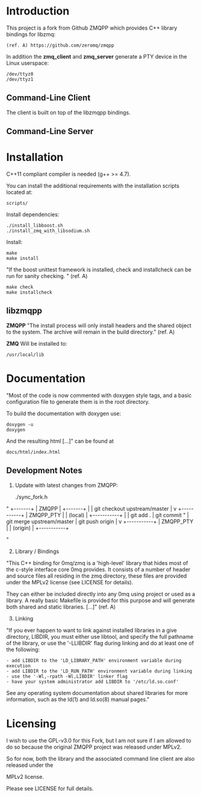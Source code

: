 # Introduction

This project is a fork from Github ZMQPP which provides C++ library bindings for
libzmq:

	(ref. A) https://github.com/zeromq/zmqpp

In addition the **zmq_client** and **zmq_server** generate a PTY device in the
Linux userspace:

	/dev/ttyz0
	/dev/ttyz1

## Command-Line Client

The client is built on top of the libzmqpp bindings.


## Command-Line Server

<TODO>


# Installation

C++11 compliant compiler is needed (g++ >= 4.7).

You can install the additional requirements with the installation scripts
located at:

	scripts/

Install dependencies:

	./install_libboost.sh
	./install_zmq_with_libsodium.sh

Install:

	make
	make install

"If the boost unittest framework is installed, check and installcheck can be run
for sanity checking. " (ref. A)

	make check
	make installcheck


## libzmqpp

__ZMQPP__
"The install process will only install headers and the shared object to the
system. The archive will remain in the build directory." (ref. A)

__ZMQ__
Will be installed to:

	/usr/local/lib


# Documentation

"Most of the code is now commented with doxygen style tags, and a basic
configuration file to generate them is in the root directory.

To build the documentation with doxygen use:

	doxygen -u
	doxygen

And the resulting html [...]" can be found at

	docs/html/index.html


## Development Notes

1) Update with latest changes from ZMQPP:

	./sync_fork.h

"
  +-------+
  | ZMQPP |
  +-------+
      |
      | git checkout upstream/master
      |
      v 
+-----------+
| ZMQPP_PTY |
|  (local)  |
+-----------+
      |
      | git add .
      | git commit "<change note>
      | git merge upstream/master
      | git push origin
      |
      v
+-----------+
| ZMQPP_PTY |
| (origin)  |
+-----------+

"

2) Library / Bindings

"This C++ binding for 0mq/zmq is a 'high-level' library that hides most of the
c-style interface core 0mq provides. It consists of a number of header and
source files all residing in the zmq directory, these files are provided under
the MPLv2 license (see LICENSE for details).

They can either be included directly into any 0mq using project or used as a
library. A really basic Makefile is provided for this purpose and will generate
both shared and static libraries. [...]" (ref. A)


3) Linking

"If you ever happen to want to link against installed libraries in a give
directory, LIBDIR, you must either use libtool, and specify the full pathname of
the library, or use the '-LLIBDIR' flag during linking and do at least one of
the following:

	- add LIBDIR to the 'LD_LIBRARY_PATH' environment variable during execution
	- add LIBDIR to the 'LD_RUN_PATH' environment variable during linking
	- use the '-Wl,-rpath -Wl,LIBDIR' linker flag
	- have your system administrator add LIBDIR to '/etc/ld.so.conf'

See any operating system documentation about shared libraries for more
information, such as the ld(1) and ld.so(8) manual pages."


# Licensing

I wish to use the GPL-v3.0 for this Fork, but I am not sure if I am allowed to
do so because the original ZMQPP project was released under MPLv2.

So for now, both the library and the associated command line client are also
released under the

MPLv2 license.

Please see LICENSE for full details.
